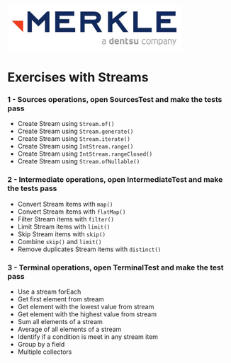 ![Merkle](merkle-logo.png "Merkle")

# Exercises with Streams

### 1 - Sources operations, open SourcesTest and make the tests pass
- Create Stream using `Stream.of()`
- Create Stream using `Stream.generate()`
- Create Stream using `Stream.iterate()`
- Create Stream using `IntStream.range()`
- Create Stream using `IntStream.rangeClosed()`
- Create Stream using `Stream.ofNullable()`

### 2 - Intermediate operations, open IntermediateTest and make the tests pass
- Convert Stream items with `map()`
- Convert Stream items with `flatMap()`
- Filter Stream items with `filter()`
- Limit Stream items with `limit()`
- Skip Stream items with `skip()`
- Combine `skip()` and `limit()`
- Remove duplicates Stream items with `distinct()`

### 3 - Terminal operations, open TerminalTest and make the test pass
- Use a stream forEach
- Get first element from stream
- Get element with the lowest value from stream
- Get element with the highest value from stream
- Sum all elements of a stream
- Average of all elements of a stream
- Identify if a condition is meet in any stream item
- Group by a field
- Multiple collectors
